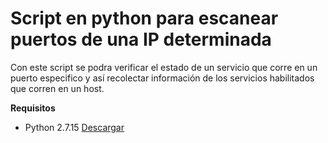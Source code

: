 # Script en python para escanear puertos de una IP determinada
Con este script se podra verificar el estado de un servicio que corre en un puerto especifico y así recolectar información de los servicios habilitados que corren en un host.

**Requisitos**
* Python 2.7.15 <a href="https://www.python.org/downloads/release/python-2715/" target="_BLANK">Descargar</a>
